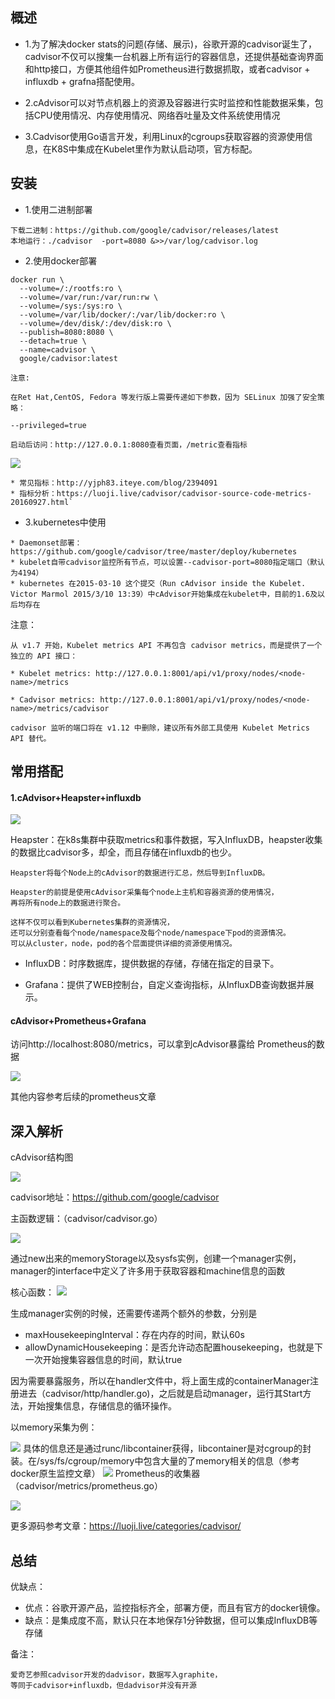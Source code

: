 ## 概述

* 1.为了解决docker stats的问题(存储、展示)，谷歌开源的cadvisor诞生了，cadvisor不仅可以搜集一台机器上所有运行的容器信息，还提供基础查询界面和http接口，方便其他组件如Prometheus进行数据抓取，或者cadvisor + influxdb + grafna搭配使用。
  
* 2.cAdvisor可以对节点机器上的资源及容器进行实时监控和性能数据采集，包括CPU使用情况、内存使用情况、网络吞吐量及文件系统使用情况
   
* 3.Cadvisor使用Go语言开发，利用Linux的cgroups获取容器的资源使用信息，在K8S中集成在Kubelet里作为默认启动项，官方标配。
   
## 安装

* 1.使用二进制部署

```
下载二进制：https://github.com/google/cadvisor/releases/latest
本地运行：./cadvisor  -port=8080 &>>/var/log/cadvisor.log
```

* 2.使用docker部署

```
docker run \
  --volume=/:/rootfs:ro \
  --volume=/var/run:/var/run:rw \
  --volume=/sys:/sys:ro \
  --volume=/var/lib/docker/:/var/lib/docker:ro \
  --volume=/dev/disk/:/dev/disk:ro \
  --publish=8080:8080 \
  --detach=true \
  --name=cadvisor \
  google/cadvisor:latest
```
```
注意:

在Ret Hat,CentOS, Fedora 等发行版上需要传递如下参数，因为 SELinux 加强了安全策略：

--privileged=true
  
启动后访问：http://127.0.0.1:8080查看页面，/metric查看指标
```

![](http://www.xuyasong.com/wp-content/uploads/2019/01/205af1a97722816da7b542ac8f8e1b66.png)
```
* 常见指标：http://yjph83.iteye.com/blog/2394091
* 指标分析：https://luoji.live/cadvisor/cadvisor-source-code-metrics-20160927.html`
```

* 3.kubernetes中使用


```
* Daemonset部署： https://github.com/google/cadvisor/tree/master/deploy/kubernetes
* kubelet自带cadvisor监控所有节点，可以设置--cadvisor-port=8080指定端口（默认为4194）
* kubernetes 在2015-03-10 这个提交（Run cAdvisor inside the Kubelet. Victor Marmol 2015/3/10 13:39）中cAdvisor开始集成在kubelet中，目前的1.6及以后均存在
```

注意：

```
从 v1.7 开始，Kubelet metrics API 不再包含 cadvisor metrics，而是提供了一个独立的 API 接口：

* Kubelet metrics: http://127.0.0.1:8001/api/v1/proxy/nodes/<node-name>/metrics

* Cadvisor metrics: http://127.0.0.1:8001/api/v1/proxy/nodes/<node-name>/metrics/cadvisor

cadvisor 监听的端口将在 v1.12 中删除，建议所有外部工具使用 Kubelet Metrics API 替代。

```
   
## 常用搭配
 
#### 1.cAdvisor+Heapster+influxdb

![](http://www.xuyasong.com/wp-content/uploads/2019/01/bee50787d0de5749a4f11395da1aa327.png)

Heapster：在k8s集群中获取metrics和事件数据，写入InfluxDB，heapster收集的数据比cadvisor多，却全，而且存储在influxdb的也少。

```
Heapster将每个Node上的cAdvisor的数据进行汇总，然后导到InfluxDB。

Heapster的前提是使用cAdvisor采集每个node上主机和容器资源的使用情况，
再将所有node上的数据进行聚合。

这样不仅可以看到Kubernetes集群的资源情况，
还可以分别查看每个node/namespace及每个node/namespace下pod的资源情况。
可以从cluster，node，pod的各个层面提供详细的资源使用情况。
```

* InfluxDB：时序数据库，提供数据的存储，存储在指定的目录下。

* Grafana：提供了WEB控制台，自定义查询指标，从InfluxDB查询数据并展示。

 
#### **cAdvisor+Prometheus+Grafana**
访问http://localhost:8080/metrics，可以拿到cAdvisor暴露给 Prometheus的数据

![](http://www.xuyasong.com/wp-content/uploads/2019/01/d38e7f63f9a647ce217bbb9bdc77db0a.png)

其他内容参考后续的prometheus文章

## 深入解析

cAdvisor结构图

![](http://www.xuyasong.com/wp-content/uploads/2019/01/5a577e4d0a5da14b7b634b5c62264f72.png)

cadvisor地址：https://github.com/google/cadvisor

主函数逻辑：（cadvisor/cadvisor.go）

![](http://www.xuyasong.com/wp-content/uploads/2019/01/e697002b4a7a1cc8d8520e3c3f7cc1fb.png)

通过new出来的memoryStorage以及sysfs实例，创建一个manager实例，manager的interface中定义了许多用于获取容器和machine信息的函数

核心函数：
![](http://www.xuyasong.com/wp-content/uploads/2019/01/9c27a63d31346f4e6dc592e71977d568.png)

生成manager实例的时候，还需要传递两个额外的参数，分别是

* maxHousekeepingInterval：存在内存的时间，默认60s
* allowDynamicHousekeeping：是否允许动态配置housekeeping，也就是下一次开始搜集容器信息的时间，默认true

因为需要暴露服务，所以在handler文件中，将上面生成的containerManager注册进去（cadvisor/http/handler.go)，之后就是启动manager，运行其Start方法，开始搜集信息，存储信息的循环操作。

以memory采集为例：

![](http://www.xuyasong.com/wp-content/uploads/2019/01/197e5adaba371a4000ef9fd087dbf987.png)
具体的信息还是通过runc/libcontainer获得，libcontainer是对cgroup的封装。在/sys/fs/cgroup/memory中包含大量的了memory相关的信息（参考docker原生监控文章）
![](http://www.xuyasong.com/wp-content/uploads/2019/01/8d1b0d821546002af20648d131858457.png)
Prometheus的收集器（cadvisor/metrics/prometheus.go）

![](http://www.xuyasong.com/wp-content/uploads/2019/01/10f40e80b299ff5df8a99acca63c2644.png)

更多源码参考文章：https://luoji.live/categories/cadvisor/

## 总结

优缺点：

* 优点：谷歌开源产品，监控指标齐全，部署方便，而且有官方的docker镜像。
* 缺点：是集成度不高，默认只在本地保存1分钟数据，但可以集成InfluxDB等存储

备注：

```
爱奇艺参照cadvisor开发的dadvisor，数据写入graphite，
等同于cadvisor+influxdb，但dadvisor并没有开源
```


